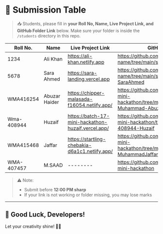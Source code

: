 # 📌 Submission Table

> 📥 Students, please fill in **your Roll No, Name, Live Project Link, and GitHub Folder Link** below. Make sure your folder is inside the `/students` directory in this repo.

| Roll No. | Name         | Live Project Link                       | GitHub Folder Link                                                  | Linkedin Link                     |
|----------|--------------|-----------------------------------------|----------------------------------------------------------------------|--------------------------------|
| 1234     | Ali Khan     | https://ali-khan.netlify.app            | https://github.com/your-org/repo-name/tree/main/students/roll1234-AliKhan | https://linkedin.com/in/alikhan |
| 5678     | Sara Ahmed   | https://sara-landing.vercel.app         | https://github.com/your-org/repo-name/tree/main/students/roll5678-SaraAhmed | https://linkedin.com/in/saraahmed |
| WMA416254 | Abuzar Haider | https://chipper-malasada-f16054.netlify.app/   | https://github.com/Abuzarh88/batch-17-mini-hackathon/tree/main/students/wma416254-Muhammad-Abuzar-Haider |  |
| Wma-408944  | Huzaif  |  https://batch-17-mini-hackathon-huzaif.vercel.app/   | https://github.com/huzaif2006/batch-17-mini-hackathon/tree/main/students/WMA-408944-Huzaif    |     https://www.linkedin.com/feed/update/urn:li:activity:7355303717132263424/    |
| WMA415468         | Jaffar             | https://startling-chebakia-d6a1c1.netlify.app/| https://github.com/jaffar-dev/batch-17-mini-hackathon/tree/main/students/wma415468-MuhammadJaffar | https://www.linkedin.com/posts/muhammad-jaffar-002a8b232_hey-i-have-cloned-darazpk-in-hackathon-activity-7355303321433169920-H0eD?utm_source=share&utm_medium=member_desktop&rcm=ACoAADouKkIBf7aDv3cesc5Bk5U7DGvDjppWH0E              |
| WMA-407457     | M.SAAD    | --------       | https://github.com/saad18-dot/batch-17-mini-hackathon | 

> ⚠️ Note:
> - Submit before **12:00 PM sharp**  
> - If your link is not working or folder missing, you may lose marks

---

## 🏁 Good Luck, Developers!

Let your creativity shine! 🚀✨

